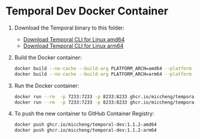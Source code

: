 # Temporal Dev Docker Container

1. Download the Temporal binary to this folder:

   - [Download Temporal CLI for Linux amd64](https://temporal.download/cli/archive/latest?platform=linux&arch=amd64)
   - [Download Temporal CLI for Linux arm64](https://temporal.download/cli/archive/latest?platform=linux&arch=arm64)

2. Build the Docker container:

   ```bash
   docker build --no-cache --build-arg PLATFORM_ARCH=amd64 --platform linux/amd64 -t ghcr.io/miccheng/temporal-dev:1.1.2-amd64 .
   docker build --no-cache --build-arg PLATFORM_ARCH=arm64 --platform linux/arm64 -t ghcr.io/miccheng/temporal-dev:1.1.2-arm64 .
   ```

3. Run the Docker container:

   ```bash
   docker run --rm  -p 7233:7233 -p 8233:8233 ghcr.io/miccheng/temporal-dev:1.1.2-amd64
   docker run --rm  -p 7233:7233 -p 8233:8233 ghcr.io/miccheng/temporal-dev:1.1.2-arm64
   ```

4. To push the new container to GitHub Container Registry:

   ```bash
   docker push ghcr.io/miccheng/temporal-dev:1.1.2-amd64
   docker push ghcr.io/miccheng/temporal-dev:1.1.2-arm64
   ```
